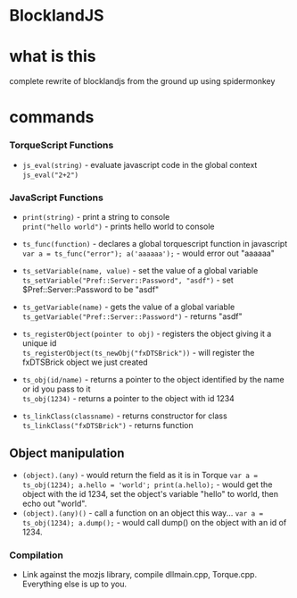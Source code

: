 # BlocklandJS

# what is this
complete rewrite of blocklandjs from the ground up using spidermonkey

# commands
### TorqueScript Functions
* `js_eval(string)` - evaluate javascript code in the global context<br>
`js_eval("2+2")`

### JavaScript Functions
* `print(string)` - print a string to console<br>
`print("hello world")` - prints hello world to console

* `ts_func(function)` - declares a global torquescript function in javascript<br>
`var a = ts_func("error"); a('aaaaaa');` - would error out "aaaaaa"

* `ts_setVariable(name, value)` - set the value of a global variable<br>
`ts_setVariable("Pref::Server::Password", "asdf")` - set $Pref::Server::Password to be "asdf"

* `ts_getVariable(name)` - gets the value of a global variable<br>
`ts_getVariable("Pref::Server::Password")` - returns "asdf"

* `ts_registerObject(pointer to obj)` - registers the object giving it a unique id<br>
`ts_registerObject(ts_newObj("fxDTSBrick"))` - will register the fxDTSBrick object we just created

* `ts_obj(id/name)` - returns a pointer to the object identified by the name or id you pass to it<br>
`ts_obj(1234)` - returns a pointer to the object with id 1234

* `ts_linkClass(classname)` - returns constructor for class<br>
`ts_linkClass("fxDTSBrick")` - returns function

## Object manipulation
* `(object).(any)` - would return the field as it is in Torque
`var a = ts_obj(1234); a.hello = 'world'; print(a.hello);` - would get the object with the id 1234, set the object's variable "hello" to world, then echo out "world".
* `(object).(any)()` - call a function on an object this way...
`var a = ts_obj(1234); a.dump();` - would call dump() on the object with an id of 1234.

### Compilation

* Link against the mozjs library, compile dllmain.cpp, Torque.cpp. Everything else is up to you.

